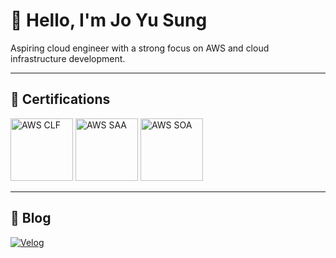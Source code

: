 # 👋 Hello, I'm Jo Yu Sung

Aspiring cloud engineer with a strong focus on AWS and cloud infrastructure development.

---

## 🏅 Certifications

<p>
  <img src="https://d1.awsstatic.com/training-and-certification/certification-badges/AWS-Certified-Cloud-Practitioner_512x512.png" alt="AWS CLF" width="100"/>
  <img src="https://d1.awsstatic.com/training-and-certification/certification-badges/AWS-Certified-Solutions-Architect-Associate_512x512.png" alt="AWS SAA" width="100"/>
  <img src="https://d1.awsstatic.com/training-and-certification/certification-badges/AWS-Certified-SysOps-Administrator-Associate_512x512.png" alt="AWS SOA" width="100"/>
</p>

---

## 📝 Blog

[![Velog](https://img.shields.io/badge/Velog-20C997?style=for-the-badge&logo=velog&logoColor=white)](https://velog.io/@whdbtjd/posts)
